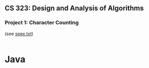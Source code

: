 <h2><b>CS 323: Design and Analysis of Algorithms</b></h2>
<h3>Project 1: Character Counting</h3> (see <a href="https://github.com/isaac-ba/Character_Count_Alg_Java/blob/master/spex.txt">spex.txt</a>)
<br>
<br>

# Java

